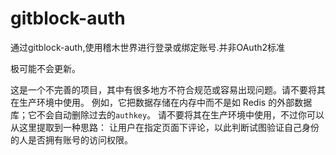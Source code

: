 # gitblock-auth
通过gitblock-auth,使用稽木世界进行登录或绑定账号.并非OAuth2标准

极可能不会更新。

这是一个不完善的项目，其中有很多地方不符合规范或容易出现问题。请不要将其在生产环境中使用。
例如，它把数据存储在内存中而不是如 Redis 的外部数据库；它不会自动删除过去的`authkey`。
请不要将其在生产环境中使用，不过你可以从这里提取到一种思路：
  让用户在指定页面下评论，以此判断试图验证自己身份的人是否拥有账号的访问权限。

